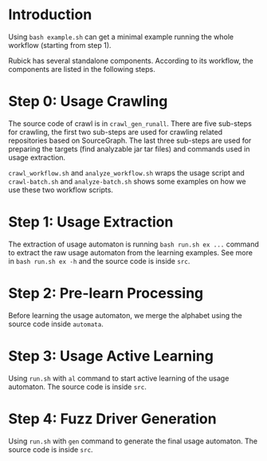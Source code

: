 # Introduction

Using `bash example.sh` can get a minimal example running the whole workflow (starting from step 1).

Rubick has several standalone components. According to its workflow, the components are listed in the following steps.

# Step 0: Usage Crawling
The source code of crawl is in `crawl_gen_runall`. There are five sub-steps for crawling, the first two sub-steps are used for crawling related repositories based on SourceGraph. The last three sub-steps are used for preparing the targets (find analyzable jar tar files) and commands used in usage extraction.  

`crawl_workflow.sh` and `analyze_workflow.sh` wraps the usage script and `crawl-batch.sh` and `analyze-batch.sh` shows some examples on how we use these two workflow scripts.

# Step 1: Usage Extraction
The extraction of usage automaton is running `bash run.sh ex ...` command to extract the raw usage automaton from the learning examples. See more in `bash run.sh ex -h` and the source code is inside `src`.

# Step 2: Pre-learn Processing
Before learning the usage automaton, we merge the alphabet using the source code inside `automata`.

# Step 3: Usage Active Learning
Using `run.sh` with `al` command to start active learning of the usage automaton. The source code is inside `src`.

# Step 4: Fuzz Driver Generation
Using `run.sh` with `gen` command to generate the final usage automaton. The source code is inside `src`.

